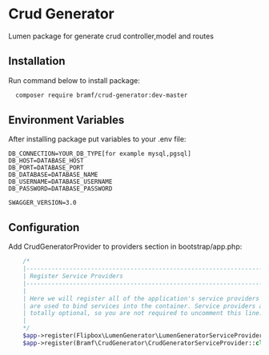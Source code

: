 
# Crud Generator

Lumen package for generate crud controller,model and routes
## Installation

Run command below to install package:

```bash
  composer require bramf/crud-generator:dev-master
```
## Environment Variables

After installing package put variables to your .env file:

`DB_CONNECTION=YOUR_DB_TYPE[for example mysql,pgsql]`\
`DB_HOST=DATABASE_HOST`\
`DB_PORT=DATABASE_PORT`\
`DB_DATABASE=DATABASE_NAME`\
`DB_USERNAME=DATABASE_USERNAME`\
`DB_PASSWORD=DATABASE_PASSWORD`

`SWAGGER_VERSION=3.0`

## Configuration

Add CrudGeneratorProvider to providers section in bootstrap/app.php:

```php
    /*
    |--------------------------------------------------------------------------
    | Register Service Providers
    |--------------------------------------------------------------------------
    |
    | Here we will register all of the application's service providers which
    | are used to bind services into the container. Service providers are
    | totally optional, so you are not required to uncomment this line.
    |
    */
    $app->register(Flipbox\LumenGenerator\LumenGeneratorServiceProvider::class);
    $app->register(Bramf\CrudGenerator\CrudGeneratorServiceProvider::class);
```
